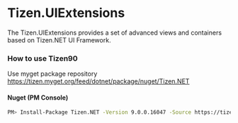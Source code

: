 # Tizen.UIExtensions
The Tizen.UIExtensions provides a set of advanced views and containers based on Tizen.NET UI Framework.

### How to use Tizen90
Use myget package repository
https://tizen.myget.org/feed/dotnet/package/nuget/Tizen.NET

#### Nuget (PM Console)
``` bash
PM> Install-Package Tizen.NET -Version 9.0.0.16047 -Source https://tizen.myget.org/F/dotnet/api/v3/index.json 
```
